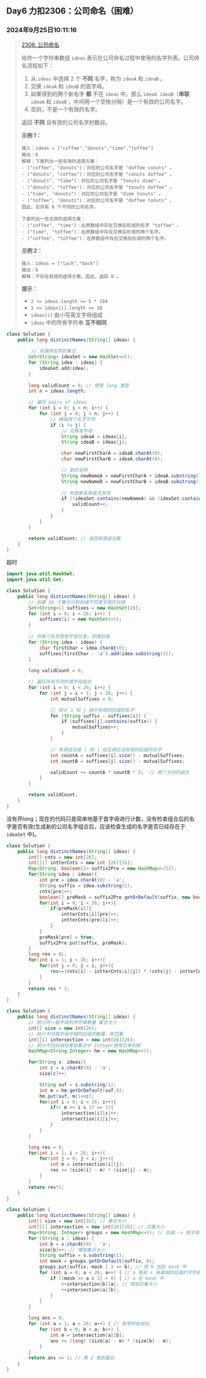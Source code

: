 ## Day6 力扣2306：公司命名（困难）

### 2024年9月25日10:11:16

> [2306. 公司命名](https://leetcode.cn/problems/naming-a-company/)
>
> 给你一个字符串数组 `ideas` 表示在公司命名过程中使用的名字列表。公司命名流程如下：
>
> 1. 从 `ideas` 中选择 2 个 **不同** 名字，称为 `ideaA` 和 `ideaB` 。
> 2. 交换 `ideaA` 和 `ideaB` 的首字母。
> 3. 如果得到的两个新名字 **都** 不在 `ideas` 中，那么 `ideaA ideaB`（**串联** `ideaA` 和 `ideaB` ，中间用一个空格分隔）是一个有效的公司名字。
> 4. 否则，不是一个有效的名字。
>
> 返回 **不同** 且有效的公司名字的数目。
>
> **示例 1：**
>
> ```
> 输入：ideas = ["coffee","donuts","time","toffee"]
> 输出：6
> 解释：下面列出一些有效的选择方案：
> - ("coffee", "donuts")：对应的公司名字是 "doffee conuts" 。
> - ("donuts", "coffee")：对应的公司名字是 "conuts doffee" 。
> - ("donuts", "time")：对应的公司名字是 "tonuts dime" 。
> - ("donuts", "toffee")：对应的公司名字是 "tonuts doffee" 。
> - ("time", "donuts")：对应的公司名字是 "dime tonuts" 。
> - ("toffee", "donuts")：对应的公司名字是 "doffee tonuts" 。
> 因此，总共有 6 个不同的公司名字。
> 
> 下面列出一些无效的选择方案：
> - ("coffee", "time")：在原数组中存在交换后形成的名字 "toffee" 。
> - ("time", "toffee")：在原数组中存在交换后形成的两个名字。
> - ("coffee", "toffee")：在原数组中存在交换后形成的两个名字。
> ```
>
> **示例 2：**
>
> ```
> 输入：ideas = ["lack","back"]
> 输出：0
> 解释：不存在有效的选择方案。因此，返回 0 。
> ```
>
> **提示：**
>
> - `2 <= ideas.length <= 5 * 104`
> - `1 <= ideas[i].length <= 10`
> - `ideas[i]` 由小写英文字母组成
> - `ideas` 中的所有字符串 **互不相同**

```java
class Solution {
    public long distinctNames(String[] ideas) {
        
         // 存储原名称到集合  
        Set<String> ideaSet = new HashSet<>();  
        for (String idea : ideas) {  
            ideaSet.add(idea);  
        }  
        
        long validCount = 0; // 使用 long 类型  
        int n = ideas.length;  

        // 遍历 pairs of ideas  
        for (int i = 0; i < n; i++) {  
            for (int j = 0; j < n; j++) {  
                // 确保两个名字不同  
                if (i != j) {  
                    // 交换首字母  
                    String ideaA = ideas[i];  
                    String ideaB = ideas[j];  

                    char newFirstCharA = ideaB.charAt(0);  
                    char newFirstCharB = ideaA.charAt(0);  

                    // 新的名称  
                    String newNameA = newFirstCharA + ideaA.substring(1);  
                    String newNameB = newFirstCharB + ideaB.substring(1);  
                    
                    // 检查新名称是否有效  
                    if (!ideaSet.contains(newNameA) && !ideaSet.contains(newNameB)) {  
                        validCount++;  
                    }  
                }  
            }  
        }  

        return validCount; // 返回有效组合数  
    }
}
```

超时

```java
import java.util.HashSet;
import java.util.Set;

class Solution {
    public long distinctNames(String[] ideas) {
        // 创建 26 个集合分别存储不同首字母的后缀
        Set<String>[] suffixes = new HashSet[26];
        for (int i = 0; i < 26; i++) {
            suffixes[i] = new HashSet<>();
        }
        
        // 将每个名字按首字母分类，存储后缀
        for (String idea : ideas) {
            char firstChar = idea.charAt(0);
            suffixes[firstChar - 'a'].add(idea.substring(1));
        }
        
        long validCount = 0;

        // 遍历所有不同的首字母组合
        for (int i = 0; i < 26; i++) {
            for (int j = i + 1; j < 26; j++) {
                int mutualSuffixes = 0;

                // 统计 i 和 j 组中有相同后缀的名字
                for (String suffix : suffixes[i]) {
                    if (suffixes[j].contains(suffix)) {
                        mutualSuffixes++;
                    }
                }

                // 有效组合是 i 和 j 组互换后没有相同后缀的名字
                int countA = suffixes[i].size() - mutualSuffixes;
                int countB = suffixes[j].size() - mutualSuffixes;

                validCount += countA * countB * 2;  // 两个方向的组合
            }
        }

        return validCount;
    }
}

```

没有开long；现在的代码只是简单地基于首字母进行计数，没有检查组合后的名字是否有效(生成新的公司名字组合后，应该检查生成的名字是否已经存在于 `ideaSet` 中)。

```java
class Solution {
    public long distinctNames(String[] ideas) {
        int[] cnts = new int[26];
        int[][] intterCnts = new int [26][26];
        Map<String, boolean[]> suffix2Pre = new HashMap<>(32);
        for(String idea : ideas){
            int pre = idea.charAt(0) - 'a';
            String suffix = idea.substring(1);
            cnts[pre]++;
            boolean[] preMask = suffix2Pre.getOrDefault(suffix, new boolean[26]);
            for(int i = 0; i < 26; i++){
                if(preMask[i]){
                    intterCnts[i][pre]++;
                    intterCnts[pre][i]++;
                }
            }
            preMask[pre] = true;
            suffix2Pre.put(suffix, preMask);
        }
        long res = 0L;
        for(int i = 1; i < 26; i++){
            for(int j = 0; j < i; j++){
                res+=(cnts[i] - intterCnts[i][j]) * (cnts[j] - intterCnts[i][j]);
            }
        }
        return res * 2;
    }
}
```

```java
class Solution {
    public long distinctNames(String[] ideas) {
        // 统计同一首字母的字符串数量 集合大小
        int[] size = new int[26];
        // 统计不同首字母中相同后缀的数量，即交集
        int[][] intersection = new int[26][26];
        // 统计不同后缀在哪些集合中 Integer使用位来判断
        HashMap<String,Integer> hm = new HashMap<>();

        for(String s: ideas){
            int c = s.charAt(0) - 'a';
            size[c]++;

            String suf = s.substring(1);
            int m = hm.getOrDefault(suf,0);
            hm.put(suf, m|1<<c);
            for(int i = 0; i < 26; i++){
                if(( m >> i & 1) == 1){
                    intersection[i][c]++;
                    intersection[c][i]++;
                }
            } 
        }

        long res = 0;
        for(int i = 1; i < 26; i++){
            for(int j = 0; j < i; j++){
                int m = intersection[i][j];
                res += (size[i] - m) * (size[j] - m);
            }
        }
        return res*2;
    }
}
```

```java
class Solution {
    public long distinctNames(String[] ideas) {
        int[] size = new int[26]; // 集合大小
        int[][] intersection = new int[26][26]; // 交集大小
        Map<String, Integer> groups = new HashMap<>(); // 后缀 -> 首字母
        for (String s : ideas) {
            int b = s.charAt(0) - 'a';
            size[b]++; // 增加集合大小
            String suffix = s.substring(1);
            int mask = groups.getOrDefault(suffix, 0);
            groups.put(suffix, mask | 1 << b); // 把 b 加到 mask 中
            for (int a = 0; a < 26; a++) { // a 是和 s 有着相同后缀的字符串的首字母
                if ((mask >> a & 1) > 0) { // a 在 mask 中
                    ++intersection[b][a]; // 增加交集大小
                    ++intersection[a][b];
                }
            }
        }

        long ans = 0;
        for (int a = 1; a < 26; a++) { // 枚举所有组对
            for (int b = 0; b < a; b++) {
                int m = intersection[a][b];
                ans += (long) (size[a] - m) * (size[b] - m);
            }
        }
        return ans << 1; // 乘 2 放到最后
    }
}
```

